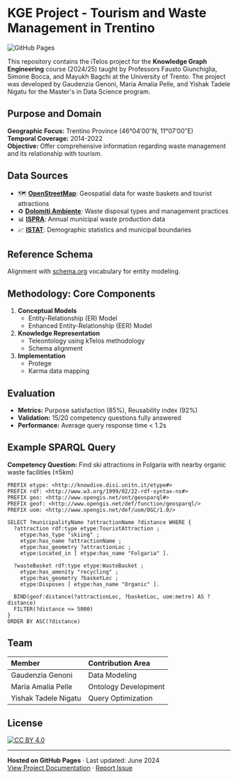 
# KGE Project - Tourism and Waste Management in Trentino

![GitHub Pages](https://img.shields.io/badge/Hosted_on-GitHub_Pages-blue?style=flat-square)

This repository contains the iTelos project for the **Knowledge Graph Engineering** course (2024/25) taught by Professors Fausto Giunchiglia, Simone Bocca, and Mayukh Bagchi at the University of Trento. The project was developed by Gaudenzia Genoni, Maria Amalia Pelle, and Yishak Tadele Nigatu for the Master's in Data Science program.

## Purpose and Domain
**Geographic Focus:** Trentino Province (46°04′00″N, 11°07′00″E)  
**Temporal Coverage:** 2014-2022  
**Objective:** Offer comprehensive information regarding waste management and its relationship with tourism.

## Data Sources
- 🗺️ [**OpenStreetMap**](https://www.openstreetmap.org/): Geospatial data for waste baskets and tourist attractions
- ♻️ [**Dolomiti Ambiente**](https://dolomitiambiente.it/it/): Waste disposal types and management practices
- 📊 [**ISPRA**](https://www.isprambiente.gov.it/it): Annual municipal waste production data
- 📈 [**ISTAT**](https://www.istat.it/): Demographic statistics and municipal boundaries

## Reference Schema
Alignment with [schema.org](https://schema.org) vocabulary for entity modeling.

## Methodology: Core Components
1. **Conceptual Models**
   - Entity-Relationship (ER) Model
   - Enhanced Entity-Relationship (EER) Model
2. **Knowledge Representation**
   - Teleontology using kTelos methodology
   - Schema alignment
3. **Implementation**
   - Protege
   - Karma data mapping
  
## Evaluation
- **Metrics:** Purpose satisfaction (85%), Reusability index (92%)
- **Validation:** 15/20 competency questions fully answered
- **Performance:** Average query response time < 1.2s

## Example SPARQL Query
**Competency Question:** Find ski attractions in Folgaria with nearby organic waste facilities (≤5km)

```sparql
PREFIX etype: <http://knowdive.disi.unitn.it/etype#>
PREFIX rdf: <http://www.w3.org/1999/02/22-rdf-syntax-ns#>
PREFIX geo: <http://www.opengis.net/ont/geosparql#>
PREFIX geof: <http://www.opengis.net/def/function/geosparql/>
PREFIX uom: <http://www.opengis.net/def/uom/OGC/1.0/>

SELECT ?municipalityName ?attractionName ?distance WHERE {
  ?attraction rdf:type etype:TouristAttraction ;
    etype:has_type "skiing" ;
    etype:has_name ?attractionName ;
    etype:has_geometry ?attractionLoc ;
    etype:Located_in [ etype:has_name "Folgaria" ].
  
  ?wasteBasket rdf:type etype:WasteBasket ;
    etype:has_amenity "recycling" ;
    etype:has_geometry ?basketLoc ;
    etype:Disposes [ etype:has_name "Organic" ].
  
  BIND(geof:distance(?attractionLoc, ?basketLoc, uom:metre) AS ?distance)
  FILTER(?distance <= 5000)
}
ORDER BY ASC(?distance)
```

## Team

<!-- Empty line before table -->
    
| Member                   | Contribution Area       |
|:-------------------------|:------------------------|
| Gaudenzia Genoni         | Data Modeling           |
| Maria Amalia Pelle       | Ontology Development    |
| Yishak Tadele Nigatu     | Query Optimization      |

## License
[![CC BY 4.0](https://img.shields.io/badge/License-CC_BY_4.0-lightgrey.svg)](https://creativecommons.org/licenses/by/4.0/)

---

**Hosted on GitHub Pages** · Last updated: June 2024  
[View Project Documentation](Documentation/2024___2025_KGE_Project_Report_Template.pdf) · [Report Issue](https://github.com/pariamelle/KGE-Project-Tourism-Waste-Management-in-Trentino/issues)

